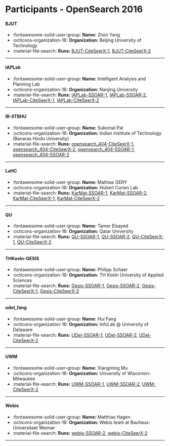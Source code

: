 # Participants - OpenSearch 2016 

#### BJUT 
 - :fontawesome-solid-user-group: **Name:** Zhen Yang 
 - :octicons-organization-16: **Organization:** Beijing University of Technology 
 - :material-file-search: **Runs:** [BJUT-CiteSeerX-1](./runs.md#bjut-citeseerx-1), [BJUT-CiteSeerX-2](./runs.md#bjut-citeseerx-2) 

---
#### IAPLab 
 - :fontawesome-solid-user-group: **Name:** Intelligent Analysis and Planning Lab 
 - :octicons-organization-16: **Organization:** Nanjing University 
 - :material-file-search: **Runs:** [IAPLab-SSOAR-1](./runs.md#iaplab-ssoar-1), [IAPLab-SSOAR-2](./runs.md#iaplab-ssoar-2), [IAPLab-CiteSeerX-1](./runs.md#iaplab-citeseerx-1), [IAPLab-CiteSeerX-2](./runs.md#iaplab-citeseerx-2) 

---
#### IR-IITBHU 
 - :fontawesome-solid-user-group: **Name:** Sukomal Pal 
 - :octicons-organization-16: **Organization:** Indian Institute of Technology (Banaras Hindu University) 
 - :material-file-search: **Runs:** [opensearch_404-CiteSeerX-1](./runs.md#opensearch_404-citeseerx-1), [opensearch_404-CiteSeerX-2](./runs.md#opensearch_404-citeseerx-2), [opensearch_404-SSOAR-1](./runs.md#opensearch_404-ssoar-1), [opensearch_404-SSOAR-2](./runs.md#opensearch_404-ssoar-2) 

---
#### LaHC 
 - :fontawesome-solid-user-group: **Name:** Mathias GERY 
 - :octicons-organization-16: **Organization:** Hubert Curien Lab 
 - :material-file-search: **Runs:** [KarMat-SSOAR-1](./runs.md#karmat-ssoar-1), [KarMat-SSOAR-2](./runs.md#karmat-ssoar-2), [KarMat-CiteSeerX-1](./runs.md#karmat-citeseerx-1), [KarMat-CiteSeerX-2](./runs.md#karmat-citeseerx-2) 

---
#### QU 
 - :fontawesome-solid-user-group: **Name:** Tamer Elsayed 
 - :octicons-organization-16: **Organization:** Qatar University 
 - :material-file-search: **Runs:** [QU-SSOAR-1](./runs.md#qu-ssoar-1), [QU-SSOAR-2](./runs.md#qu-ssoar-2), [QU-CiteSeerX-1](./runs.md#qu-citeseerx-1), [QU-CiteSeerX-2](./runs.md#qu-citeseerx-2) 

---
#### THKoeln-GESIS 
 - :fontawesome-solid-user-group: **Name:** Philipp Schaer 
 - :octicons-organization-16: **Organization:** TH Koeln University of Applied Sciences 
 - :material-file-search: **Runs:** [Gesis-SSOAR-1](./runs.md#gesis-ssoar-1), [Gesis-SSOAR-2](./runs.md#gesis-ssoar-2), [Gesis-CiteSeerX-1](./runs.md#gesis-citeseerx-1), [Gesis-CiteSeerX-2](./runs.md#gesis-citeseerx-2) 

---
#### udel_fang 
 - :fontawesome-solid-user-group: **Name:** Hui Fang 
 - :octicons-organization-16: **Organization:** InfoLab @ University of Delaware 
 - :material-file-search: **Runs:** [UDel-SSOAR-1](./runs.md#udel-ssoar-1), [UDel-SSOAR-2](./runs.md#udel-ssoar-2), [UDel-CiteSeerX-2](./runs.md#udel-citeseerx-2) 

---
#### UWM 
 - :fontawesome-solid-user-group: **Name:** Xiangming Mu 
 - :octicons-organization-16: **Organization:** University of Wisconsin-Milwaukee 
 - :material-file-search: **Runs:** [UWM-SSOAR-1](./runs.md#uwm-ssoar-1), [UWM-SSOAR-2](./runs.md#uwm-ssoar-2), [UWM-CiteSeerX-2](./runs.md#uwm-citeseerx-2) 

---
#### Webis 
 - :fontawesome-solid-user-group: **Name:** Matthias Hagen 
 - :octicons-organization-16: **Organization:** Webis team at Bauhaus-Universitaet Weimar 
 - :material-file-search: **Runs:** [webis-SSOAR-2](./runs.md#webis-ssoar-2), [webis-CiteSeerX-2](./runs.md#webis-citeseerx-2) 

---
